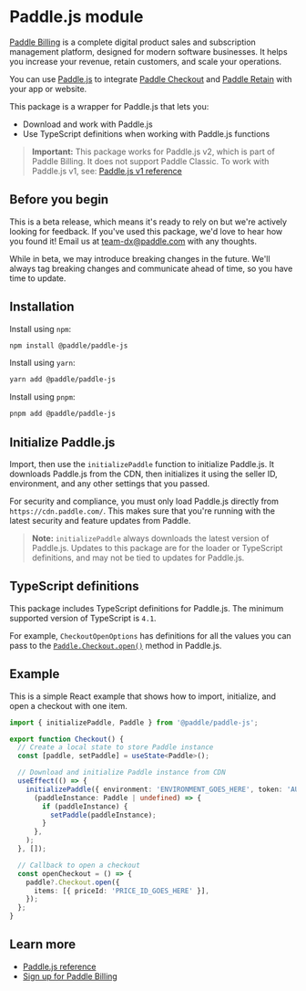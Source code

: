 # Paddle.js module

[Paddle Billing](https://www.paddle.com/billing?utm_source=dx&utm_medium=paddle-js-wrapper) is a complete digital product sales and subscription management platform, designed for modern software businesses. It helps you increase your revenue, retain customers, and scale your operations.

You can use [Paddle.js](https://developer.paddle.com/paddlejs/overview?utm_source=dx&utm_medium=paddle-js-wrapper) to integrate [Paddle Checkout](https://developer.paddle.com/concepts/sell/self-serve-checkout) and [Paddle Retain](https://www.paddle.com/retain?utm_source=dx&utm_medium=paddle-js-wrapper) with your app or website.

This package is a wrapper for Paddle.js that lets you:

- Download and work with Paddle.js
- Use TypeScript definitions when working with Paddle.js functions

> **Important:** This package works for Paddle.js v2, which is part of Paddle Billing. It does not support Paddle Classic. To work with Paddle.js v1, see: [Paddle.js v1 reference](https://developer.paddle.com/classic/reference/ZG9jOjI1MzUzOTg3-paddle-reference?utm_source=dx&utm_medium=paddle-js-wrapper)

## Before you begin

This is a beta release, which means it's ready to rely on but we're actively looking for feedback. If you've used this package, we'd love to hear how you found it! Email us at [team-dx@paddle.com](mailto:team-dx@paddle.com) with any thoughts.

While in beta, we may introduce breaking changes in the future. We'll always tag breaking changes and communicate ahead of time, so you have time to update.

## Installation

Install using `npm`:

```sh
npm install @paddle/paddle-js
```

Install using `yarn`:

```sh
yarn add @paddle/paddle-js
```

Install using `pnpm`:

```sh
pnpm add @paddle/paddle-js
```

## Initialize Paddle.js

Import, then use the `initializePaddle` function to initialize Paddle.js. It downloads Paddle.js from the CDN, then initializes it using the seller ID, environment, and any other settings that you passed.

For security and compliance, you must only load Paddle.js directly from `https://cdn.paddle.com/`. This makes sure that you're running with the latest security and feature updates from Paddle.

> **Note:** `initializePaddle` always downloads the latest version of Paddle.js. Updates to this package are for the loader or TypeScript definitions, and may not be tied to updates for Paddle.js.

## TypeScript definitions

This package includes TypeScript definitions for Paddle.js. The minimum supported version of TypeScript is `4.1`.

For example, `CheckoutOpenOptions` has definitions for all the values you can pass to the [`Paddle.Checkout.open()`](https://developer.paddle.com/paddlejs/methods/paddle-checkout-open?utm_source=dx&utm_medium=paddle-js-wrapper) method in Paddle.js.

## Example

This is a simple React example that shows how to import, initialize, and open a checkout with one item.

```typescript jsx
import { initializePaddle, Paddle } from '@paddle/paddle-js';

export function Checkout() {
  // Create a local state to store Paddle instance
  const [paddle, setPaddle] = useState<Paddle>();

  // Download and initialize Paddle instance from CDN
  useEffect(() => {
    initializePaddle({ environment: 'ENVIRONMENT_GOES_HERE', token: 'AUTH_TOKEN_GOES_HERE' }).then(
      (paddleInstance: Paddle | undefined) => {
        if (paddleInstance) {
          setPaddle(paddleInstance);
        }
      },
    );
  }, []);

  // Callback to open a checkout
  const openCheckout = () => {
    paddle?.Checkout.open({
      items: [{ priceId: 'PRICE_ID_GOES_HERE' }],
    });
  };
}
```

## Learn more

- [Paddle.js reference](https://developer.paddle.com/paddlejs/overview?utm_source=dx&utm_medium=paddle-js-wrapper)
- [Sign up for Paddle Billing](https://login.paddle.com/signup?utm_source=dx&utm_medium=paddle-js-wrapper)
